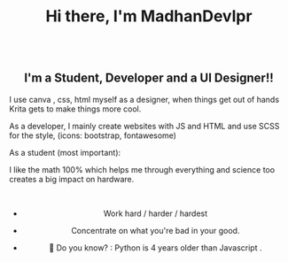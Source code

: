 <h1 align="center"> Hi there, I'm MadhanDevlpr</h1>

<br />
<br />


<h2 align="center"> I'm a Student, Developer and a UI Designer!!</h2>

I use canva , css, html myself as a designer, when things get out of hands Krita gets to make things more cool.

As a developer, I mainly create websites with JS and HTML and use SCSS for the style, (icons: bootstrap, fontawesome)

As a student (most important):

I like the math 100% which helps me through everything and science too creates a big impact on hardware.


<br />

<div align="center">

  - Work hard / harder / hardest
  
  - Concentrate on what you're bad in your good.

  - 🧩 Do you know? : Python is 4 years older than Javascript .
  
</div>
